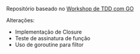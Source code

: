Repositório baseado no [Workshop de TDD com GO](https://github.com/standupdev/gentle-tdd-in-go/tree/a68353c62253d225faa29efc92475a286082768d/dojos/twsp-2018-07-11)

Alterações: 
 - Implementação de Closure
 - Teste de assinatura de função
 - Uso de goroutine para filtor
